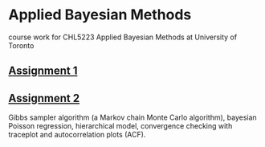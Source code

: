 # Applied Bayesian Methods
course work for CHL5223 Applied Bayesian Methods at University of Toronto

## [Assignment 1](https://github.com/BelinaJang/bayesian/blob/main/5223a1_belina.pdf)

## [Assignment 2](https://github.com/BelinaJang/bayesian/blob/main/5223a2_belina.pdf)
Gibbs sampler algorithm (a Markov chain Monte Carlo algorithm), bayesian Poisson regression, hierarchical model, convergence checking with traceplot and autocorrelation plots (ACF).
